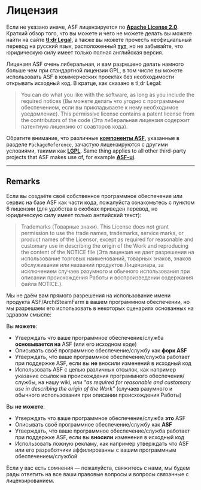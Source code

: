 # Лицензия

Если не указано иначе, ASF лицензируется по **[Apache License 2.0](https://raw.githubusercontent.com/JustArchiNET/ArchiSteamFarm/main/LICENSE-2.0.txt)**. Краткий обзор того, что вы можете и чего не можете делать вы можете найти на сайте **[tl;dr Legal](https://tldrlegal.com/license/apache-license-2.0-(apache-2.0))**, а также вы можете прочесть неофициальный перевод на русский язык, расположенный **[тут](http://www.dataved.ru/2011/03/apache-license-2.html)**, но не забывайте, что юридическую силу имеет только полная английская версия.

Лицензия ASF очень либеральная, и вам разрешено делать намного больше чем при стандартной лицензии GPL, в том числе вы можете использовать ASF в коммерческих проектах без необходимости открывать исходный код. В кратце, как сказано в tl;dr Legal:

> You can do what you like with the software, as long as you include the required notices (Вы можете делать что угодно с программным обеспечением, если вы прикладываете к нему необходимое уведомление). This permissive license contains a patent license from the contributors of the code (Эта либеральная лицензия содержит патентную лицензию от соавторов кода).

Обратите внимание, что различные **[компоненты ASF](https://github.com/JustArchiNET/ArchiSteamFarm/blob/main/ArchiSteamFarm/ArchiSteamFarm.csproj)**, указанные в разделе `PackageReference`, зачастую лицензируются с другими условиями, такими как **[LGPL](https://tldrlegal.com/license/gnu-lesser-general-public-license-v3-(lgpl-3))**. Same thing applies to all other third-party projects that ASF makes use of, for example **[ASF-ui](https://github.com/JustArchiNET/ASF-ui)**.

-----

## Remarks

Если вы создаёте своё собственное программное обеспечение или сервис на базе ASF как части кода, пожалуйста ознакомьтесь с пунктом 6 лицензии (для удобства в скобках приведен перевод, но юридическую силу имеет только английский текст):

> Trademarks (Товарные знаки). This License does not grant permission to use the trade names, trademarks, service marks, or product names of the Licensor, except as required for reasonable and customary use in describing the origin of the Work and reproducing the content of the NOTICE file (Эта лицензия не дает разрешения на использование торговых наименований, товарных знаков, знаков обслуживания или названий продуктов Лицензиара, за исключением случаев разумного и обычного использования при описании происхождения Работы и воспроизведении содержания файла NOTICE.).

Мы не даём вам прямого разрешения на использование имени продукта ASF/ArchiSteamFarm в вашем программном обеспечении, но мы разрешаем его использовать в некоторых сценариях основанных на здравом смысле:

Вы **можете**:
- Утверждать что ваше программное обеспечение/служба **основывается на** ASF (или его исходном коде)
- Описывать своё программное обеспечение/службу как **форк ASF**
- Утверждать, что ваше программное обеспечение/служба работает при поддержке ASF, если вы **не** вносили изменений в исходный код
- Использовать ASF с целью различных отсылок, как например указание ссылок на происхождения программного обеспечения/службы, на нашу wiki, или *"as required for reasonable and customary use in describing the origin of the Work"* (случаев разумного и обычного использования при описании происхождения Работы)

Вы **не можете**:
- Утверждать что ваше программное обеспечение/служба **это** ASF
- Описывать своё программное обеспечение/службу как **ASF**
- Утверждать, что ваше программное обеспечение/служба работает при поддержке ASF, если вы **вносили** изменения в исходный код
- Использовать ложную рекламу, как например утверждать что ASF или его разработчики аффилированны с вашим программным обеспечением/службой

Если у вас есть сомнения — пожалуйста, свяжитесь с нами, мы будем рады ответить на все ваши правовые вопросы и вопросы связанные с лицензированием.